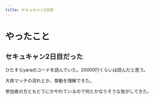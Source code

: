 ```yaml
---
title: セキュキャン2日目
---
```


# やったこと

## セキュキャン2日目だった

ひたすらyaraのコードを読んでいた。20000行くらいは読んだと思う。

大体マッチの流れとか、挙動を理解できた。

参加者の方ともどうにかやれているので何とかなりそうな気がしてきた。
